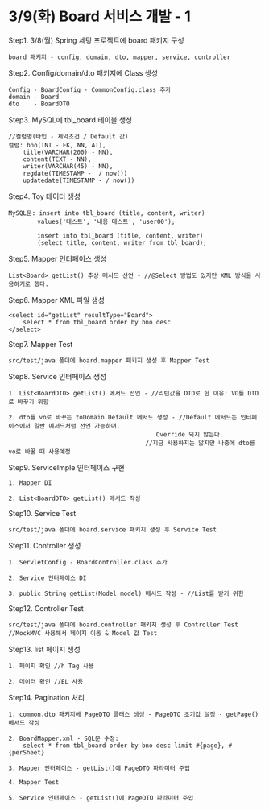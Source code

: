 # 3/9(화) Board 서비스 개발 - 1

Step1. 3/8(월) Spring 세팅 프로젝트에 board 패키지 구성

	board 패키지 - config, domain, dto, mapper, service, controller
		
Step2. Config/domain/dto 패키지에 Class 생성

	Config - BoardConfig - CommonConfig.class 추가
	domain - Board
	dto	   - BoardDTO
		
Step3. MySQL에 tbl_board 테이블 생성
		
	//컬럼명(타입 - 제약조건 / Default 값)
	컬럼: bno(INT - FK, NN, AI),
		title(VARCHAR(200) - NN),
		content(TEXT - NN),
		writer(VARCHAR(45) - NN),
		regdate(TIMESTAMP -  / now())
		updatedate(TIMESTAMP - / now())

Step4. Toy 데이터 생성

	MySQL문:	insert into tbl_board (title, content, writer)
			values('테스트', '내용 테스트', 'user00');
				
			insert into tbl_board (title, content, writer)
			(select title, content, writer from tbl_board);

Step5. Mapper 인터페이스 생성
		
	List<Board> getList() 추상 메서드 선언 - //@Select 방법도 있지만 XML 방식을 사용하기로 했다.
		
Step6. Mapper XML 파일 생성
	
	<select id="getList" resultType="Board">
		select * from tbl_board order by bno desc
	</select>
		
Step7. Mapper Test

	src/test/java 폴더에 board.mapper 패키지 생성 후 Mapper Test
		
Step8. Service 인터페이스 생성
		
	1. List<BoardDTO> getList() 메서드 선언 - //리턴값을 DTO로 한 이유: VO를 DTO로 바꾸기 위함
		
	2. dto를 vo로 바꾸는 toDomain Default 메서드 생성 - //Default 메서드는 인터페이스에서 일반 메서드처럼 선언 가능하며,
				            	             Override 되지 않는다.
				                          //지금 사용하지는 않지만 나중에 dto를 vo로 바꿀 때 사용예정

Step9. ServiceImple 인터페이스 구현

	1. Mapper DI
		
	2. List<BoardDTO> getList() 메서드 작성

Step10. Service Test

	src/test/java 폴더에 board.service 패키지 생성 후 Service Test
		
Step11. Controller 생성

	1. ServletConfig - BoardController.class 추가

	2. Service 인터페이스 DI
		
	3. public String getList(Model model) 메서드 작성 - //List를 받기 위한 
		
Step12. Controller Test

	src/test/java 폴더에 board.controller 패키지 생성 후 Controller Test
	//MockMVC 사용해서 페이지 이동 & Model 값 Test
		
Step13. list 페이지 생성

	1. 페이지 확인 //h Tag 사용
		
	2. 데이터 확인 //EL 사용
		
Step14. Pagination 처리

	1. common.dto 패키지에 PageDTO 클래스 생성 - PageDTO 초기값 설정 - getPage()메서드 작성
		
	2. BoardMapper.xml - SQL문 수정:
		select * from tbl_board order by bno desc limit #{page}, #{perSheet}
		
	3. Mapper 인터페이스 - getList()에 PageDTO 파라미터 주입
		
	4. Mapper Test
		
	5. Service 인터페이스 - getList()에 PageDTO 파라미터 주입
		
	 
